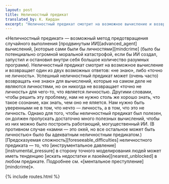 ```yaml
---
layout: post
title: Неличностный предикат
translated_by: К. Кирдан
excerpt: "Неличностный предикат смотрит на возможное вычисление и возвращает один из двух возможных ответов: «не знаю», либо «точно не личность». Успешный неличностный предикат может (очень часто) возвращать «не знаю» для вычислений, которые на самом деле не являются личностями, но он никогда не возвращает «точно не личность» для чего-то, что является личностью."
---
```

«Неличностный предикат» — возможный метод предотвращения случайного выполнения [продвинутым ИИ][advanced_agent] вычислений, [которые сами были бы личностями][mindcrime] (было бы потенциально огромной моральной катастрофой, если бы ИИ создал, запустил и остановил внутри себя большое количество разумных программ). Неличностный предикат смотрит на возможное вычисление и возвращает один из двух возможных ответов: «не знаю», либо «точно не личность». Успешный неличностный предикат может (очень часто) возвращать «не знаю» для вычислений, которые на самом деле не являются личностями, но он никогда не возвращает «точно не личность» для чего-то, что является личностью. Другими словами, чтобы решить эту проблему, нам не нужно столь же хорошо знать, что такое сознание, как знать, чем оно не яляется. Нам нужно быть уверенными не в том, что нечто — личность, а в том, что это не личность. Однако для того, чтобы неличностный предикат был полезен, он должен пропускать достаточно много полезных вычислений, чтобы из них можно было построить работающий, могущественный ИИ. (В противном случае «камни — это окей, но все остальное может быть личностью» было бы адекватным неличностным предикатом.) [Предсказуемая сложность][foreseeable_difficulties] неличностного предиката — то, что [инструментальное давление][instrumental_pressure] в сторону точного моделирования людей может иметь тенденцию [искать недостатки и лазейки][nearest_unblocked] в любом предикате. Подробнее см. «[ментальное преступление][mindcrime]».

{% include routes.html %}

